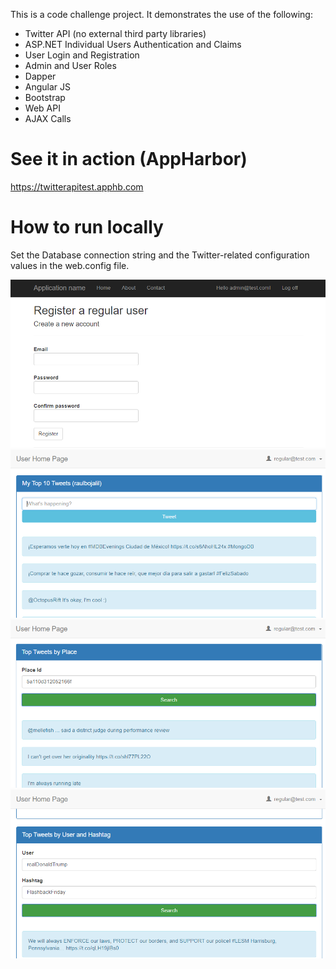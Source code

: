 This is a code challenge project. It demonstrates the use of the following:
- Twitter API (no external third party libraries)
- ASP.NET Individual Users Authentication and Claims
- User Login and Registration
- Admin and User Roles
- Dapper
- Angular JS
- Bootstrap
- Web API
- AJAX Calls

# See it in action (AppHarbor)
https://twitterapitest.apphb.com

# How to run locally
Set the Database connection string and the Twitter-related configuration values
in the web.config file.

![screenshot](https://raw.githubusercontent.com/raulbojalil/twitter-code-challenge/master/screenshot1.png "screenshot")
![screenshot](https://raw.githubusercontent.com/raulbojalil/twitter-code-challenge/master/screenshot2.png "screenshot")
![screenshot](https://raw.githubusercontent.com/raulbojalil/twitter-code-challenge/master/screenshot3.png "screenshot")
![screenshot](https://raw.githubusercontent.com/raulbojalil/twitter-code-challenge/master/screenshot4.png "screenshot")
